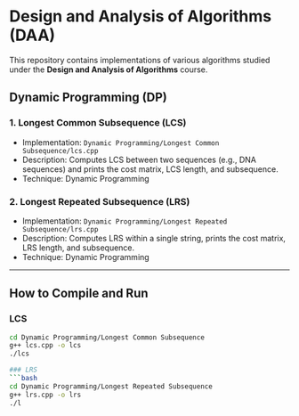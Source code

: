 # Design and Analysis of Algorithms (DAA)

This repository contains implementations of various algorithms studied under the **Design and Analysis of Algorithms** course.

## Dynamic Programming (DP)

### 1. Longest Common Subsequence (LCS)
- Implementation: `Dynamic Programming/Longest Common Subsequence/lcs.cpp`
- Description: Computes LCS between two sequences (e.g., DNA sequences) and prints the cost matrix, LCS length, and subsequence.
- Technique: Dynamic Programming

### 2. Longest Repeated Subsequence (LRS)
- Implementation: `Dynamic Programming/Longest Repeated Subsequence/lrs.cpp`
- Description: Computes LRS within a single string, prints the cost matrix, LRS length, and subsequence.
- Technique: Dynamic Programming

---

## How to Compile and Run

### LCS
```bash
cd Dynamic Programming/Longest Common Subsequence
g++ lcs.cpp -o lcs
./lcs

### LRS
```bash
cd Dynamic Programming/Longest Repeated Subsequence
g++ lrs.cpp -o lrs
./l
